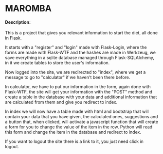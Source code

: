 # MAROMBA
#### Description: 

This is a project that gives you relevant information to start the diet, all done in Flask.

It starts with a "register" and "login" made with Flask-Login, where the forms are made with Flask-WTF and the hashes are made in Werkzeug, we save everything in a sqlite database managed through Flask-SQLAlchemy, in it we create tables to store the user's information.

Now logged into the site, we are redirected to "index", where we get a message to go to "calculator" if we haven't been there before.

In calculator, we have to put our information in the form, again done with Flask-WTF, the site will get your information with the "POST" method and create a table in the database with your data and additional information that are calculated from them and give you redirect to index.

In index we will now have a table made with html and bootstrap that will contain your data that you have given, the calculated ones, suggestions and a button that, when clicked, will activate a javascript function that will create a form for you to change the value of the item in the row. Python will read this form and change the item in the database and redirect to index.

If you want to logout the site there is a link to it, you just need click in logout.

